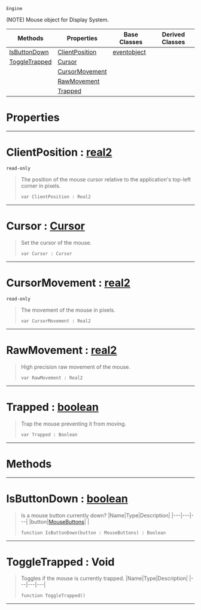  `Engine`

(NOTE) Mouse object for Display System.

|Methods|Properties|Base Classes|Derived Classes|
|---|---|---|---|
|[ IsButtonDown](https://github.com/dragonCASTjosh/PlasmaDocs/blob/master/code_reference/class_reference/mouse.markdown#isbuttondown-plasma-engine)|[ ClientPosition](https://github.com/dragonCASTjosh/PlasmaDocs/blob/master/code_reference/class_reference/mouse.markdown#clientposition-plasma-engi)|[eventobject](https://github.com/dragonCASTjosh/PlasmaDocs/blob/master/code_reference/class_reference/eventobject.markdown)| |
|[ ToggleTrapped](https://github.com/dragonCASTjosh/PlasmaDocs/blob/master/code_reference/class_reference/mouse.markdown#toggletrapped-void)|[ Cursor](https://github.com/dragonCASTjosh/PlasmaDocs/blob/master/code_reference/class_reference/mouse.markdown#cursor-plasma-engine-docum)| | |
| |[ CursorMovement](https://github.com/dragonCASTjosh/PlasmaDocs/blob/master/code_reference/class_reference/mouse.markdown#cursormovement-plasma-engi)| | |
| |[ RawMovement](https://github.com/dragonCASTjosh/PlasmaDocs/blob/master/code_reference/class_reference/mouse.markdown#rawmovement-plasma-engine)| | |
| |[ Trapped](https://github.com/dragonCASTjosh/PlasmaDocs/blob/master/code_reference/class_reference/mouse.markdown#trapped-plasma-engine-docu)| | |


 #  Properties


---  
 #  ClientPosition : [real2](https://github.com/dragonCASTjosh/PlasmaDocs/blob/master/code_reference/lightning_base_types/real2.markdown)

 `read-only`

> The position of the mouse cursor relative to the application's top-left corner in pixels.
> ``` lang=cpp, name=Lightning
> var ClientPosition : Real2


---  
 #  Cursor : [Cursor](https://github.com/dragonCASTjosh/PlasmaDocs/blob/master/code_reference/enum_reference.markdown#cursor)

> Set the cursor of the mouse.
> ``` lang=cpp, name=Lightning
> var Cursor : Cursor


---  
 #  CursorMovement : [real2](https://github.com/dragonCASTjosh/PlasmaDocs/blob/master/code_reference/lightning_base_types/real2.markdown)

 `read-only`

> The movement of the mouse in pixels.
> ``` lang=cpp, name=Lightning
> var CursorMovement : Real2


---  
 #  RawMovement : [real2](https://github.com/dragonCASTjosh/PlasmaDocs/blob/master/code_reference/lightning_base_types/real2.markdown)

> High precision raw movement of the mouse.
> ``` lang=cpp, name=Lightning
> var RawMovement : Real2


---  
 #  Trapped : [boolean](https://github.com/dragonCASTjosh/PlasmaDocs/blob/master/code_reference/lightning_base_types/boolean.markdown)

> Trap the mouse preventing it from moving.
> ``` lang=cpp, name=Lightning
> var Trapped : Boolean


---  
 #  Methods


---  
 #  IsButtonDown : [boolean](https://github.com/dragonCASTjosh/PlasmaDocs/blob/master/code_reference/lightning_base_types/boolean.markdown)

> Is a mouse button currently down?
> |Name|Type|Description|
> |---|---|---|
> |button|[MouseButtons](https://github.com/dragonCASTjosh/PlasmaDocs/blob/master/code_reference/enum_reference.markdown#mousebuttons)| |
> ``` lang=cpp, name=Lightning
> function IsButtonDown(button : MouseButtons) : Boolean
> ``` 


---  
 #  ToggleTrapped : Void

> Toggles if the mouse is currently trapped.
> |Name|Type|Description|
> |---|---|---|
> ``` lang=cpp, name=Lightning
> function ToggleTrapped()
> ``` 


---  
 

 